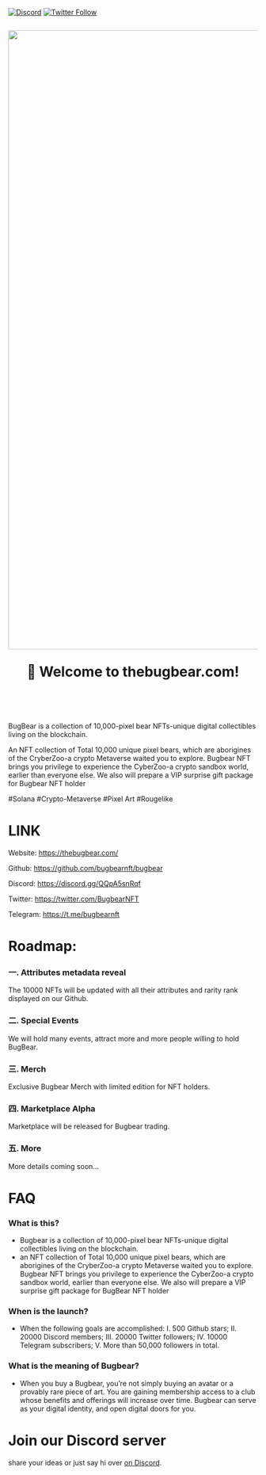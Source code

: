 [![Discord](https://img.shields.io/discord/714888181740339261?color=1C1CE1&label=bugbear%20%7C%20Discord%20%F0%9F%91%8B%20&style=flat-square)](https://discord.gg/QQpA5snRqf)
[![Twitter Follow](https://img.shields.io/twitter/follow/bugbearNFT.svg?style=social)](https://twitter.com/BugbearNFT)

<h1 align="center" style="margin-top: 1em; margin-bottom: 3em;">
  <p><a href="https://thebugbear.com"><img alt="thebugbear logo" src="https://github.com/bugbearnft/bugbear/blob/main/brand/BugBear%20Logo/background.jpg" alt="thebugbear.com" width="1250"></a></p>
  <p>👋 Welcome to thebugbear.com!</p>
</h1>

BugBear is a collection of 10,000-pixel bear NFTs-unique digital collectibles living on the blockchain. 

An NFT collection of Total 10,000 unique pixel bears, which are aborigines of the CryberZoo-a crypto Metaverse waited you to explore.  Bugbear NFT brings you privilege to experience the CyberZoo-a crypto sandbox world, earlier than everyone else. We also will prepare a VIP surprise gift package for Bugbear NFT holder

#Solana #Crypto-Metaverse #Pixel Art #Rougelike

# LINK
Website: https://thebugbear.com/

Github: https://github.com/bugbearnft/bugbear

Discord: https://discord.gg/QQpA5snRqf

Twitter: https://twitter.com/BugbearNFT

Telegram: https://t.me/bugbearnft


# Roadmap:
### 一. Attributes metadata  reveal
The 10000 NFTs will be updated with all their attributes and rarity rank displayed on our Github.

### 二. Special Events
We will hold many events, attract more and more people willing to hold BugBear.

### 三. Merch
Exclusive Bugbear Merch with limited edition for NFT holders.

### 四. Marketplace Alpha
Marketplace will be released for Bugbear trading.

### 五. More
More details coming soon...


# FAQ
### What is this? 
- Bugbear is a collection of 10,000-pixel bear NFTs-unique digital collectibles living on the blockchain. 
- an NFT collection of Total 10,000 unique pixel bears, which are aborigines of the CryberZoo-a crypto Metaverse waited you to explore. Bugbear NFT brings you privilege to experience the CyberZoo-a crypto sandbox world, earlier than everyone else. We also will prepare a VIP surprise gift package for BugBear NFT holder

### When is the launch? 
- When the following goals are accomplished:
I. 500 Github stars; 
II. 20000 Discord members; 
III. 20000 Twitter followers; 
IV. 10000 Telegram subscribers;
V. More than 50,000 followers in total.

### What is the meaning of Bugbear? 
- When you buy a Bugbear, you’re not simply buying an avatar or a provably rare piece of art. You are gaining membership access to a club whose benefits and offerings will increase over time. Bugbear can serve as your digital identity, and open digital doors for you. 

# Join our Discord server

share your ideas or just say hi over [on Discord](https://discord.gg/QQpA5snRqf).
